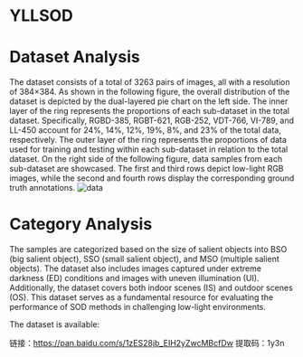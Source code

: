 # YLLSOD
# Dataset Analysis
The dataset consists of a total of 3263 pairs of images, all with a resolution of 384×384. 
As shown in the following figure, the overall distribution of the dataset is depicted by the dual-layered pie chart on the left side. 
The inner layer of the ring represents the proportions of each sub-dataset in the total dataset. 
Specifically, RGBD-385, RGBT-621, RGB-252, VDT-766, VI-789, and LL-450 account for 24%, 14%, 12%, 19%, 8%, and 23% of the total data, respectively. 
The outer layer of the ring represents the proportions of data used for training and testing within each sub-dataset in relation to the total dataset. 
On the right side of the following figure, data samples from each sub-dataset are showcased.
The first and third rows depict low-light RGB images, while the second and fourth rows display the corresponding ground truth annotations.
![data](https://github.com/ynn1030/YLLSOD/assets/151114415/d2567942-68a4-4e8a-b8d8-ef7990142668)
# Category Analysis
The samples are categorized based on the size of salient objects into BSO (big salient object), SSO (small salient object), and MSO (multiple salient objects). The dataset also includes images captured under extreme darkness (ED) conditions and images with uneven illumination (UI). Additionally, the dataset covers both indoor scenes (IS) and outdoor scenes (OS). This dataset serves as a fundamental resource for evaluating the performance of SOD methods in challenging low-light environments.

The dataset is available:

链接：https://pan.baidu.com/s/1zES28jb_EIH2yZwcMBcfDw 
提取码：1y3n 
